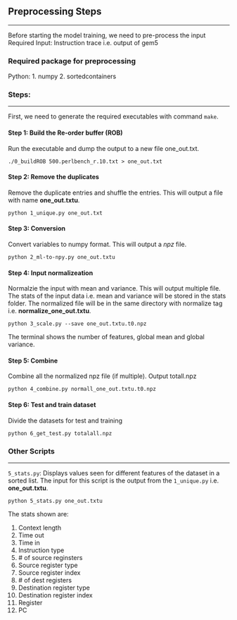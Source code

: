 ## Preprocessing Steps
---
Before starting the model training, we need to pre-process the input 
Required Input: Instruction trace i.e. output of gem5

### Required package for preprocessing
Python: 
    1. numpy
    2. sortedcontainers
### Steps:
---
First, we need to generate the required executables with command `make`. 
#### Step 1: Build the Re-order buffer (ROB)
Run the executable and dump the output to a new file one_out.txt.

`./0_buildROB 500.perlbench_r.10.txt > one_out.txt`

#### Step 2: Remove the duplicates
Remove the duplicate entries and shuffle the entries. This will output a file with name **one_out.txtu**.

`python 1_unique.py one_out.txt`

#### Step 3: Conversion
Convert variables to numpy format. This will output a *npz* file.

`python 2_ml-to-npy.py one_out.txtu `

#### Step 4: Input normalizeation  
Normalzie the input with mean and variance. This will output multiple file. The stats of the input data i.e. mean and variance will be stored in the stats folder. The normalized file will be in the same directory with normalize tag i.e. **normalize_one_out.txtu**.

`python 3_scale.py --save one_out.txtu.t0.npz`

The terminal shows the number of features, global mean and global variance.

#### Step 5: Combine
Combine all the normalized npz file (if multiple). Output totall.npz

`python 4_combine.py normall_one_out.txtu.t0.npz`

#### Step 6: Test and train dataset
Divide the datasets for test and training

`python 6_get_test.py totalall.npz`

### Other Scripts
---
`5_stats.py`: Displays values seen for different features of the dataset in a sorted list. The input for this script is the output from the `1_unique.py` i.e. **one_out.txtu**.

`python 5_stats.py one_out.txtu`

The stats shown are:

1. Context length
2. Time out
3. Time in
4. Instruction type
5. \# of source reginsters
6. Source register type
7. Source register index
8.  \# of dest registers
9. Destination register type
10. Destination register index
11. Register
12. PC


